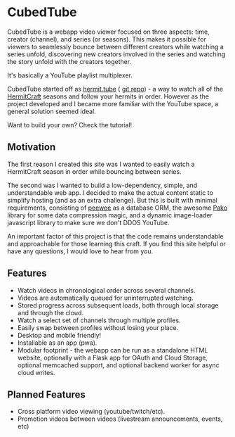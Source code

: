 # CubedTube

CubedTube is a webapp video viewer focused on three aspects: time, creator
(channel), and series (or seasons). This makes it possible for viewers to 
seamlessly bounce between different creators while watching a series unfold, 
discovering new creators involved in the series and watching the story unfold 
with the creators together.

It's basically a YouTube playlist multiplexer.

CubedTube started off as [hermit.tube](https://hermit.tube) (
[git repo](https://github.com/stevarino/hermit-tube)) - a way to watch
all of the [HermitCraft](http://hermitcraft.com) seasons and follow your hermits
in order. However as the project developed and I became more familiar with the
YouTube space, a general solution seemed ideal.

Want to build your own? Check the tutorial!

## Motivation

The first reason I created this site was I wanted to easily watch a HermitCraft 
season in order while bouncing between series.

The second was I wanted to build a low-dependency, simple, and understandable
web app. I decided to make the actual content static to simplify hosting (and
as an extra challenge). But this is built with minimal requirements, consisting 
of [peewee](https://github.com/coleifer/peewee) as a database ORM, the awesome
[Pako](https://nodeca.github.io/pako/) library for some data compression magic,
and a dynamic image-loader javascript library to make sure we don't DDOS 
YouTube.

An important factor of this project is that the code remains understandable and
approachable for those learning this craft. If you find this site helpful or 
have any questions, I would love to hear from you.

## Features

 - Watch videos in chronological order across several channels.
 - Videos are automatically queued for uninterrupted watching.
 - Stored progress across subsequent loads, both through local storage and
   through the cloud.
 - Watch a select set of channels through multiple profiles.
 - Easily swap between profiles without losing your place.
 - Desktop and mobile friendly!
 - Installable as an app (pwa).
 - Modular footprint - the webapp can be run as a standalone HTML website, 
   optionally with a Flask app for OAuth and Cloud Storage, optional
   memcached support, and optional backend worker for async cloud writes.

## Planned Features

 - Cross platform video viewing (youtube/twitch/etc).
 - Promotion videos between videos (livestream announcements, events, etc)

